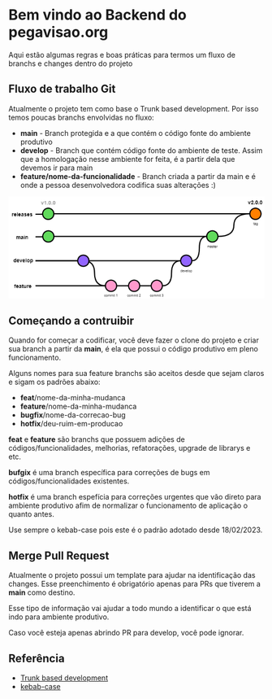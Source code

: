 # Bem vindo ao Backend do pegavisao.org

Aqui estão algumas regras e boas práticas para termos um fluxo de branchs e changes dentro do projeto

## Fluxo de trabalho Git 
Atualmente o projeto tem como base o Trunk based development. Por isso temos poucas branchs envolvidas no fluxo:
- **main** - Branch protegida e a que contém o código fonte do ambiente produtivo
- **develop** - Branch que contém código fonte do ambiente de teste. Assim que a homologação nesse ambiente for feita, é a partir dela que devemos ir para main
- **feature/nome-da-funcionalidade** - Branch criada a partir da main e é onde a pessoa desenvolvedora codifica suas alterações :)

![alt text](/docs/flow-pegavisao.png "Fluxo de trabalho do Pegavisao.org")


## Começando a contruibir
Quando for começar a codificar, você deve fazer o clone do projeto e criar sua branch a partir da **main**, é ela que possui o código produtivo em pleno funcionamento. 

Alguns nomes para sua feature branchs são aceitos desde que sejam claros e sigam os padrões abaixo:
- **feat**/nome-da-minha-mudanca
- **feature**/nome-da-minha-mudanca
- **bugfix**/nome-da-correcao-bug
- **hotfix**/deu-ruim-em-producao

**feat** e **feature** são branchs que possuem adições de códigos/funcionalidades, melhorias, refatorações, upgrade de librarys e etc.

**bufgix** é uma branch específica para correções de bugs em códigos/funcionalidades existentes.

**hotfix** é uma branch espefícia para correções urgentes que vão direto para ambiente produtivo afim de normalizar o funcionamento de aplicação o quanto antes.

Use sempre o kebab-case pois este é o padrão adotado desde 18/02/2023.

## Merge Pull Request
Atualmente o projeto possui um template para ajudar na identificação das changes. Esse preenchimento é obrigatório apenas para PRs que tiverem a **main** como destino. 

Esse tipo de informação vai ajudar a todo mundo a identificar o que está indo para ambiente produtivo.

Caso você esteja apenas abrindo PR para develop, você pode ignorar.

## Referência

 - [Trunk based development](https://trunkbaseddevelopment.com/.)
 - [kebab-case](https://betterprogramming.pub/string-case-styles-camel-pascal-snake-and-kebab-case-981407998841)
